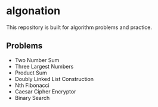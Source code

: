 # algonation

This repository is built for algorithm problems and practice.

## Problems

- Two Number Sum
- Three Largest Numbers
- Product Sum
- Doubly Linked List Construction
- Nth Fibonacci
- Caesar Cipher Encryptor
- Binary Search
